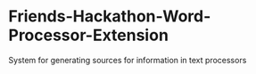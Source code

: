 # Friends-Hackathon-Word-Processor-Extension
System for generating sources for information in text processors  

